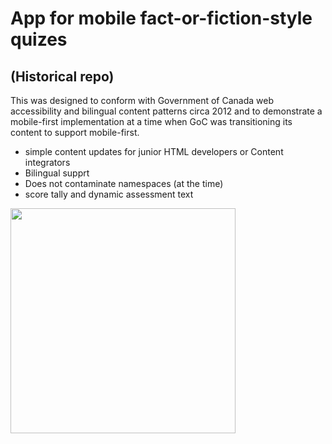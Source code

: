 # App for mobile fact-or-fiction-style quizes 

## (Historical repo)

This was designed to conform with Government of Canada web accessibility and bilingual content patterns circa 2012 and to demonstrate a mobile-first implementation at a time when GoC was transitioning its content to support mobile-first.

 - simple content updates for junior HTML developers or Content integrators
 - Bilingual supprt
 - Does not contaminate namespaces (at the time)
 - score tally and dynamic assessment text

<img src="https://user-images.githubusercontent.com/3287519/83949551-8136d500-a7f2-11ea-8382-c49438339e2d.png" width="360"/>
